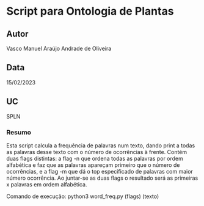 # Script para Ontologia de Plantas

## Autor
Vasco Manuel Araújo Andrade de Oliveira

## Data
15/02/2023

## UC
SPLN

### Resumo

Esta script calcula a frequência de palavras num texto, dando print a todas as palavras desse texto com o número de ocorrências à frente.
Contém duas flags distintas: a flag -n que ordena todas as palavras por ordem alfabética e faz que as palavras apareçam primeiro que o número de ocorrências, e a flag
-m que dá o top especificado de palavras com maior número ocorrência. Ao juntar-se as duas flags o resultado será as primeiras x palavras em ordem alfabética.

Comando de execução: python3 word_freq.py (flags) (texto)


